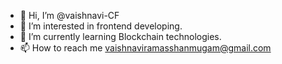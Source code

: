 - 👋 Hi, I’m @vaishnavi-CF
- 👀 I’m interested in frontend developing.
- 🌱 I’m currently learning Blockchain technologies.
- 📫 How to reach me vaishnaviramasshanmugam@gmail.com

<!---
vaishnavi-CF/vaishnavi-CF is a ✨ special ✨ repository because its `README.md` (this file) appears on your GitHub profile.
You can click the Preview link to take a look at your changes.
--->
